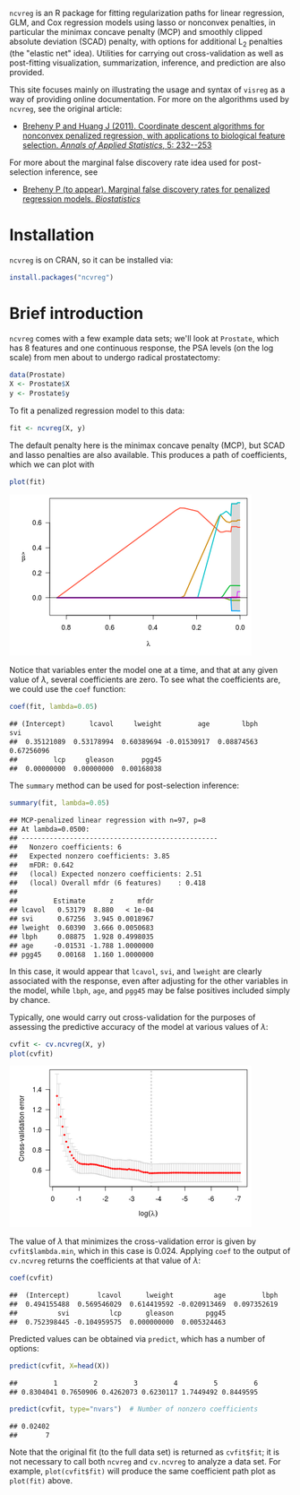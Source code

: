 ---
---


`ncvreg` is an R package for fitting regularization paths for linear regression, GLM, and Cox regression models using lasso or nonconvex penalties, in particular the minimax concave penalty (MCP) and smoothly clipped absolute deviation (SCAD) penalty, with options for additional L<sub>2</sub> penalties (the "elastic net" idea).  Utilities for carrying out cross-validation as well as post-fitting visualization, summarization, inference, and prediction are also provided.

This site focuses mainly on illustrating the usage and syntax of `visreg` as a way of providing online documentation.  For more on the algorithms used by `ncvreg`, see the original article:

* [Breheny P and Huang J (2011).  Coordinate descent algorithms for nonconvex penalized regression, with applications to biological feature selection.  *Annals of Applied Statistics*, 5: 232--253](http://myweb.uiowa.edu/pbreheny/pdf/Breheny2011.pdf)

For more about the marginal false discovery rate idea used for post-selection inference, see

* [Breheny P (to appear).  Marginal false discovery rates for penalized regression models.  *Biostatistics*](https://arxiv.org/pdf/1607.05636)

# Installation

`ncvreg` is on CRAN, so it can be installed via:


```r
install.packages("ncvreg")
```

# Brief introduction

`ncvreg` comes with a few example data sets; we'll look at `Prostate`, which has 8 features and one continuous response, the PSA levels (on the log scale) from men about to undergo radical prostatectomy:


```r
data(Prostate)
X <- Prostate$X
y <- Prostate$y
```

To fit a penalized regression model to this data:


```r
fit <- ncvreg(X, y)
```

The default penalty here is the minimax concave penalty (MCP), but SCAD and lasso penalties are also available.  This produces a path of coefficients, which we can plot with


```r
plot(fit)
```

![plot of chunk plot](img/index-plot-1.png)

Notice that variables enter the model one at a time, and that at any given value of $\lambda$, several coefficients are zero.  To see what the coefficients are, we could use the `coef` function:


```r
coef(fit, lambda=0.05)
```

```
## (Intercept)      lcavol     lweight         age        lbph         svi 
##  0.35121089  0.53178994  0.60389694 -0.01530917  0.08874563  0.67256096 
##         lcp     gleason       pgg45 
##  0.00000000  0.00000000  0.00168038
```

The `summary` method can be used for post-selection inference:


```r
summary(fit, lambda=0.05)
```

```
## MCP-penalized linear regression with n=97, p=8
## At lambda=0.0500:
## -------------------------------------------------
##   Nonzero coefficients: 6
##   Expected nonzero coefficients: 3.85
##   mFDR: 0.642
##   (local) Expected nonzero coefficients: 2.51
##   (local) Overall mfdr (6 features)    : 0.418
## 
##         Estimate      z      mfdr
## lcavol   0.53179  8.880   < 1e-04
## svi      0.67256  3.945 0.0018967
## lweight  0.60390  3.666 0.0050683
## lbph     0.08875  1.928 0.4998035
## age     -0.01531 -1.788 1.0000000
## pgg45    0.00168  1.160 1.0000000
```

In this case, it would appear that `lcavol`, `svi`, and `lweight` are clearly associated with the response, even after adjusting for the other variables in the model, while `lbph`, `age`, and `pgg45` may be false positives included simply by chance.

Typically, one would carry out cross-validation for the purposes of assessing the predictive accuracy of the model at various values of $\lambda$:


```r
cvfit <- cv.ncvreg(X, y)
plot(cvfit)
```

![plot of chunk cvplot](img/index-cvplot-1.png)

The value of $\lambda$ that minimizes the cross-validation error is given by `cvfit$lambda.min`, which in this case is 0.024.  Applying `coef` to the output of `cv.ncvreg` returns the coefficients at that value of $\lambda$:


```r
coef(cvfit)
```

```
##  (Intercept)       lcavol      lweight          age         lbph 
##  0.494155488  0.569546029  0.614419592 -0.020913469  0.097352619 
##          svi          lcp      gleason        pgg45 
##  0.752398445 -0.104959575  0.000000000  0.005324463
```

Predicted values can be obtained via `predict`, which has a number of options:


```r
predict(cvfit, X=head(X))
```

```
##         1         2         3         4         5         6 
## 0.8304041 0.7650906 0.4262073 0.6230117 1.7449492 0.8449595
```

```r
predict(cvfit, type="nvars")  # Number of nonzero coefficients
```

```
## 0.02402 
##       7
```

Note that the original fit (to the full data set) is returned as `cvfit$fit`; it is not necessary to call both `ncvreg` and `cv.ncvreg` to analyze a data set.  For example, `plot(cvfit$fit)` will produce the same coefficient path plot as `plot(fit)` above.
